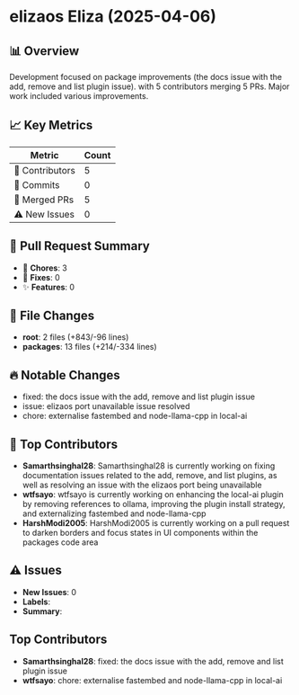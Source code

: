 # elizaos Eliza (2025-04-06)

## 📊 Overview

Development focused on package improvements (the docs issue with the add, remove and list plugin issue). with 5 contributors merging 5 PRs. Major work included various improvements.

## 📈 Key Metrics

| Metric          | Count |
| --------------- | ----- |
| 👥 Contributors | 5     |
| 📝 Commits      | 0     |
| 🔄 Merged PRs   | 5     |
| ⚠️ New Issues   | 0     |

## 🔄 Pull Request Summary

- 🧹 **Chores**: 3
- 🐛 **Fixes**: 0
- ✨ **Features**: 0

## 📁 File Changes

- **root**: 2 files (+843/-96 lines)
- **packages**: 13 files (+214/-334 lines)

## 🔥 Notable Changes

- fixed: the docs issue with the add, remove and list plugin issue
- issue: elizaos port unavailable issue resolved
- chore: externalise fastembed and node-llama-cpp in local-ai

## 👥 Top Contributors

- **Samarthsinghal28**: Samarthsinghal28 is currently working on fixing documentation issues related to the add, remove, and list plugins, as well as resolving an issue with the elizaos port being unavailable
- **wtfsayo**: wtfsayo is currently working on enhancing the local-ai plugin by removing references to ollama, improving the plugin install strategy, and externalizing fastembed and node-llama-cpp
- **HarshModi2005**: HarshModi2005 is currently working on a pull request to darken borders and focus states in UI components within the packages code area

## ⚠️ Issues

- **New Issues**: 0
- **Labels**:
- **Summary**:

## Top Contributors

- **Samarthsinghal28**: fixed: the docs issue with the add, remove and list plugin issue
- **wtfsayo**: chore: externalise fastembed and node-llama-cpp in local-ai
